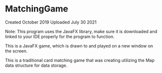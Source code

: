 # MatchingGame

Created October 2019
Uploaded July 30 2021

Note: This program uses the JavaFX library, make sure it is downloaded and linked to your IDE properly for the program to function. 

This is a JavaFX game, which is drawn to and played on a new window on the screen. 

This is a traditional card matching game that was creating utilizing the Map data structure for data storage. 

